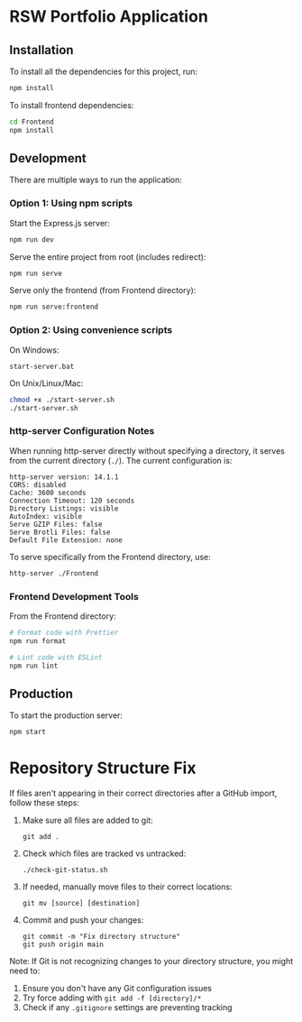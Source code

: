 # RSW Portfolio Application

## Installation

To install all the dependencies for this project, run:

```bash
npm install
```

To install frontend dependencies:

```bash
cd Frontend
npm install
```

## Development

There are multiple ways to run the application:

### Option 1: Using npm scripts

Start the Express.js server:
```bash
npm run dev
```

Serve the entire project from root (includes redirect):
```bash
npm run serve
```

Serve only the frontend (from Frontend directory):
```bash
npm run serve:frontend
```

### Option 2: Using convenience scripts

On Windows:
```
start-server.bat
```

On Unix/Linux/Mac:
```bash
chmod +x ./start-server.sh
./start-server.sh
```

### http-server Configuration Notes

When running http-server directly without specifying a directory, it serves from the current directory (`./`).
The current configuration is:

```
http-server version: 14.1.1
CORS: disabled
Cache: 3600 seconds
Connection Timeout: 120 seconds
Directory Listings: visible
AutoIndex: visible
Serve GZIP Files: false
Serve Brotli Files: false
Default File Extension: none
```

To serve specifically from the Frontend directory, use:
```bash
http-server ./Frontend
```

### Frontend Development Tools

From the Frontend directory:

```bash
# Format code with Prettier
npm run format

# Lint code with ESLint
npm run lint
```

## Production

To start the production server:

```bash
npm start
```

# Repository Structure Fix

If files aren't appearing in their correct directories after a GitHub import, follow these steps:

1. Make sure all files are added to git:
   ```
   git add .
   ```

2. Check which files are tracked vs untracked:
   ```
   ./check-git-status.sh
   ```

3. If needed, manually move files to their correct locations:
   ```
   git mv [source] [destination]
   ```

4. Commit and push your changes:
   ```
   git commit -m "Fix directory structure"
   git push origin main
   ```

Note: If Git is not recognizing changes to your directory structure, you might need to:

1. Ensure you don't have any Git configuration issues
2. Try force adding with `git add -f [directory]/*`
3. Check if any `.gitignore` settings are preventing tracking
